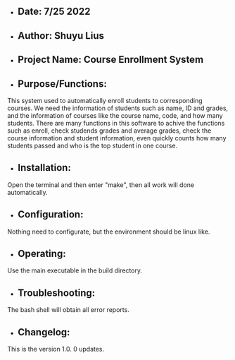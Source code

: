 * ## Date: 7/25 2022
* ## Author: Shuyu Lius
* ## Project Name: Course Enrollment System

* ## Purpose/Functions:
This system used to automatically enroll students to corresponding courses. We need the information of students such as name, ID and grades, and the information of courses like the course name, code, and how many students. There are many functions in this software to achive the functions such as enroll, check studends grades and average grades, check the course information and student information, even quickly counts how many students passed and who is the top student in one course.

* ## Installation:
Open the terminal and then enter "make", then all work will done automatically.

* ## Configuration:
Nothing need to configurate, but the environment should be linux like.

* ## Operating:
Use the main executable in the build directory.

* ## Troubleshooting:
The bash shell will obtain all error reports.

* ## Changelog:
This is the version 1.0.
0 updates.



